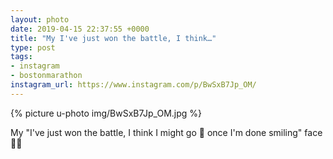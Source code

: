 ```yaml
---
layout: photo
date: 2019-04-15 22:37:55 +0000
title: "My I've just won the battle, I think…"
type: post
tags:
- instagram
- bostonmarathon
instagram_url: https://www.instagram.com/p/BwSxB7Jp_OM/
---
```


{% picture u-photo img/BwSxB7Jp_OM.jpg %}

My "I've just won the battle, I think I might go 🤮 once I'm done smiling" face 🤣😂
